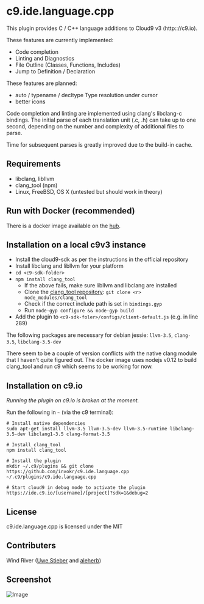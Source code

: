 c9.ide.language.cpp
===================

This plugin provides C / C++ language additions to Cloud9 v3 (http:://c9.io).

These features are currently implemented:

 * Code completion
 * Linting and Diagnostics
 * File Outline (Classes, Functions, Includes)
 * Jump to Definition / Declaration

These features are planned:

 * auto / typename / decltype Type resolution under cursor
 * better icons

Code completion and linting are implemented using clang's libclang-c bindings.
The initial parse of each translation unit (.c, .h) can take up to one second,
depending on the number and complexity of additional files to parse.

Time for subsequent parses is greatly improved due to the build-in cache.

Requirements
------------

 * libclang, libllvm
 * clang_tool (npm)
 * Linux, FreeBSD, OS X (untested but should work in theory)

Run with Docker (recommended)
-----------------------------

There is a docker image available on the [hub](https://hub.docker.com/r/invokr/cloud9-cpp/).

Installation on a local c9v3 instance
-------------------------------------

 * Install the cloud9-sdk as per the instructions in the official repository
 * Install libclang and libllvm for your platform
 * `cd <c9-sdk-folder>`
 * `npm install clang_tool`
   * If the above fails, make sure libllvm and libclang are installed
   * Clone the [clang_tool repository](https://github.com/invokr/clang-tool-node): `git clone <r> node_modules/clang_tool`
   * Check if the correct include path is set in `bindings.gyp`
   * Run `node-gyp configure && node-gyp build`
 * Add the plugin to `<c9-sdk-foler>/configs/client-default.js` (e.g. in line 289)

The following packages are necessary for debian jessie: `llvm-3.5`, `clang-3.5`, `libclang-3.5-dev`

There seem to be a couple of version conflicts with the native clang module that I haven't quite figured out.
The docker image uses nodejs v0.12 to build clang_tool and run c9 which seems to be working for now.

Installation on c9.io
---------------------

*Running the plugin on c9.io is broken at the moment.*

Run the following in `~` (via the c9 terminal):

    # Install native dependencies
    sudo apt-get install llvm-3.5 llvm-3.5-dev llvm-3.5-runtime libclang-3.5-dev libclang1-3.5 clang-format-3.5

    # Install clang_tool
    npm install clang_tool

    # Install the plugin
    mkdir ~/.c9/plugins && git clone https://github.com/invokr/c9.ide.language.cpp ~/.c9/plugins/c9.ide.language.cpp

    # Start cloud9 in debug mode to activate the plugin
    https://ide.c9.io/[username]/[project]?sdk=1&debug=2

License
-------

c9.ide.language.cpp is licensed under the MIT

Contributers
------------

Wind River ([Uwe Stieber](https://github.com/ustieber) and [aleherb](https://github.com/aleherb))

Screenshot
----------

![Image](https://raw.github.com/invokr/c9.ide.language.cpp/master/screenshot.png)
